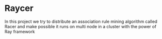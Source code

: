 # Raycer
In this project we try to distribute an association rule mining algorithm called Racer and make possible it runs on multi node in a cluster with the power of Ray framework
